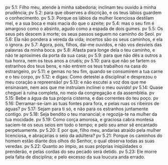 pv 5.1: Filho meu, atende à minha sabedoria; inclinam teu ouvido à minha prudência;
pv 5.2: para que observes a discrição, e os teus lábios guardem o conhecimento.
pv 5.3: Porque os lábios da mulher licenciosa destilam mel, e a sua boca e mais macia do que o azeite;
pv 5.4: mas o seu fim é amargoso como o absinto, agudo como a espada de dois gumes.
pv 5.5: Os seus pés descem à morte; os seus passos seguem no caminho do Seol.
pv 5.6: Ela não pondera a vereda da vida; incertos são os seus caminhos, e ela o ignora.
pv 5.7: Agora, pois, filhos, dai-me ouvidos, e não vos desvieis das palavras da minha boca.
pv 5.8: Afasta para longe dela o teu caminho, e não te aproximes da porta da sua casa;
pv 5.9: para que não dês a outros a tua honra, nem os teus anos a cruéis;
pv 5.10: para que não se fartem os estranhos dos teus bens, e não entrem os teus trabalhos na casa do estrangeiro,
pv 5.11: e gemas no teu fim, quando se consumirem a tua carne e o teu corpo,
pv 5.12: e digas: Como detestei a disciplina! e desprezou o meu coração a repreensão!
pv 5.13: e não escutei a voz dos que me ensinavam, nem aos que me instruíam inclinei o meu ouvido!
pv 5.14: Quase cheguei à ruína completa, no meio da congregação e da assembléia.
pv 5.15: Bebe a água da tua própria cisterna, e das correntes do teu poço.
pv 5.16: Derramar-se-iam as tuas fontes para fora, e pelas ruas os ribeiros de águas?
pv 5.17: Sejam para ti só, e não para os estranhos juntamente contigo.
pv 5.18: Seja bendito o teu manancial; e regozija-te na mulher da tua mocidade.
pv 5.19: Como corça amorosa, e graciosa cabra montesa saciem-te os seus seios em todo o tempo; e pelo seu amor sê encantado perpetuamente.
pv 5.20: E por que, filho meu, andarias atraído pela mulher licenciosa, e abraçarias o seio da adúltera?
pv 5.21: Porque os caminhos do homem estão diante dos olhos do Senhor, o qual observa todas as suas veredas.
pv 5.22: Quanto ao ímpio, as suas próprias iniqüidades o prenderão, e pelas cordas do seu pecado será detido.
pv 5.23: Ele morre pela falta de disciplina; e pelo excesso da sua loucura anda errado.
